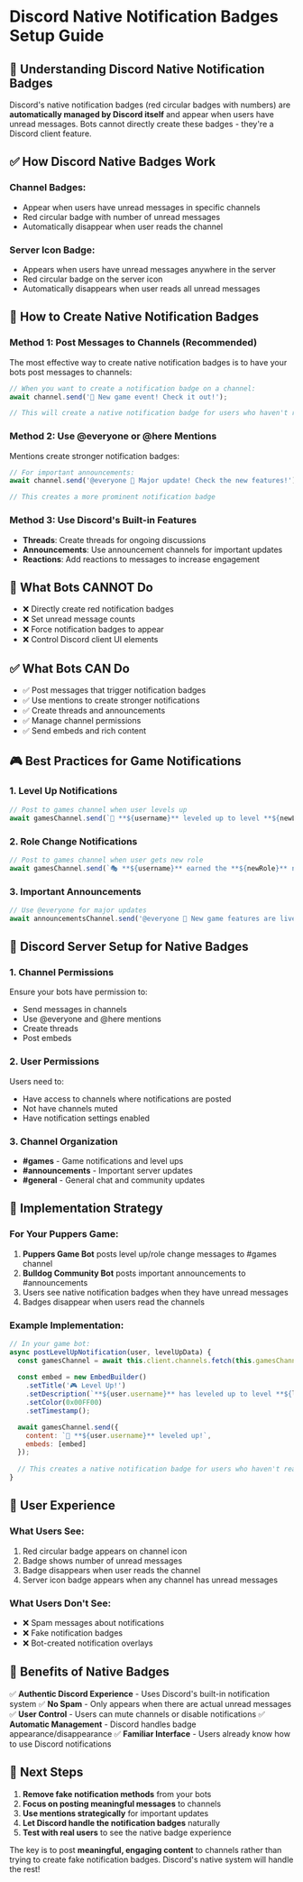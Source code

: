 # Discord Native Notification Badges Setup Guide

## 🔴 Understanding Discord Native Notification Badges

Discord's native notification badges (red circular badges with numbers) are **automatically managed by Discord itself** and appear when users have unread messages. Bots cannot directly create these badges - they're a Discord client feature.

## ✅ How Discord Native Badges Work

### **Channel Badges:**
- Appear when users have unread messages in specific channels
- Red circular badge with number of unread messages
- Automatically disappear when user reads the channel

### **Server Icon Badge:**
- Appears when users have unread messages anywhere in the server
- Red circular badge on the server icon
- Automatically disappears when user reads all unread messages

## 🎯 How to Create Native Notification Badges

### **Method 1: Post Messages to Channels (Recommended)**
The most effective way to create native notification badges is to have your bots post messages to channels:

```javascript
// When you want to create a notification badge on a channel:
await channel.send('🎉 New game event! Check it out!');

// This will create a native notification badge for users who haven't read the message
```

### **Method 2: Use @everyone or @here Mentions**
Mentions create stronger notification badges:

```javascript
// For important announcements:
await channel.send('@everyone 🎉 Major update! Check the new features!');

// This creates a more prominent notification badge
```

### **Method 3: Use Discord's Built-in Features**
- **Threads**: Create threads for ongoing discussions
- **Announcements**: Use announcement channels for important updates
- **Reactions**: Add reactions to messages to increase engagement

## 🚫 What Bots CANNOT Do

- ❌ Directly create red notification badges
- ❌ Set unread message counts
- ❌ Force notification badges to appear
- ❌ Control Discord client UI elements

## ✅ What Bots CAN Do

- ✅ Post messages that trigger notification badges
- ✅ Use mentions to create stronger notifications
- ✅ Create threads and announcements
- ✅ Manage channel permissions
- ✅ Send embeds and rich content

## 🎮 Best Practices for Game Notifications

### **1. Level Up Notifications**
```javascript
// Post to games channel when user levels up
await gamesChannel.send(`🎉 **${username}** leveled up to level **${newLevel}**!`);
```

### **2. Role Change Notifications**
```javascript
// Post to games channel when user gets new role
await gamesChannel.send(`🎭 **${username}** earned the **${newRole}** role!`);
```

### **3. Important Announcements**
```javascript
// Use @everyone for major updates
await announcementsChannel.send('@everyone 🚀 New game features are live!');
```

## 🔧 Discord Server Setup for Native Badges

### **1. Channel Permissions**
Ensure your bots have permission to:
- Send messages in channels
- Use @everyone and @here mentions
- Create threads
- Post embeds

### **2. User Permissions**
Users need to:
- Have access to channels where notifications are posted
- Not have channels muted
- Have notification settings enabled

### **3. Channel Organization**
- **#games** - Game notifications and level ups
- **#announcements** - Important server updates
- **#general** - General chat and community updates

## 🎯 Implementation Strategy

### **For Your Puppers Game:**
1. **Puppers Game Bot** posts level up/role change messages to #games channel
2. **Bulldog Community Bot** posts important announcements to #announcements
3. Users see native notification badges when they have unread messages
4. Badges disappear when users read the channels

### **Example Implementation:**
```javascript
// In your game bot:
async postLevelUpNotification(user, levelUpData) {
  const gamesChannel = await this.client.channels.fetch(this.gamesChannelId);
  
  const embed = new EmbedBuilder()
    .setTitle('🎮 Level Up!')
    .setDescription(`**${user.username}** has leveled up to level **${levelUpData.newLevel}**!`)
    .setColor(0x00FF00)
    .setTimestamp();

  await gamesChannel.send({ 
    content: `🎉 **${user.username}** leveled up!`,
    embeds: [embed]
  });
  
  // This creates a native notification badge for users who haven't read the message
}
```

## 📱 User Experience

### **What Users See:**
1. Red circular badge appears on channel icon
2. Badge shows number of unread messages
3. Badge disappears when user reads the channel
4. Server icon badge appears when any channel has unread messages

### **What Users Don't See:**
- ❌ Spam messages about notifications
- ❌ Fake notification badges
- ❌ Bot-created notification overlays

## 🎉 Benefits of Native Badges

✅ **Authentic Discord Experience** - Uses Discord's built-in notification system
✅ **No Spam** - Only appears when there are actual unread messages
✅ **User Control** - Users can mute channels or disable notifications
✅ **Automatic Management** - Discord handles badge appearance/disappearance
✅ **Familiar Interface** - Users already know how to use Discord notifications

## 🚀 Next Steps

1. **Remove fake notification methods** from your bots
2. **Focus on posting meaningful messages** to channels
3. **Use mentions strategically** for important updates
4. **Let Discord handle the notification badges** naturally
5. **Test with real users** to see the native badge experience

The key is to post **meaningful, engaging content** to channels rather than trying to create fake notification badges. Discord's native system will handle the rest!
